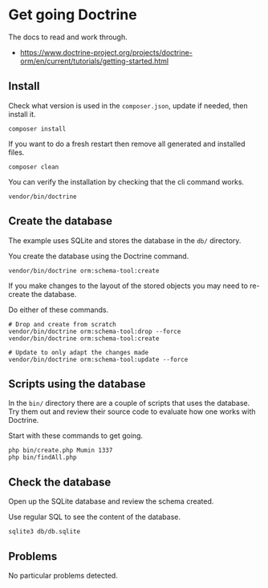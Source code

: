 Get going Doctrine
===========================

The docs to read and work through.

* https://www.doctrine-project.org/projects/doctrine-orm/en/current/tutorials/getting-started.html



Install
---------------------------

Check what version is used in the `composer.json`, update if needed, then install it.

```
composer install
```

If you want to do a fresh restart then remove all generated and installed files.

```
composer clean
```

You can verify the installation by checking that the cli command works.

```
vendor/bin/doctrine
```



Create the database
---------------------------

The example uses SQLite and stores the database in the `db/` directory.

You create the database using the Doctrine command.

```
vendor/bin/doctrine orm:schema-tool:create
```

If you make changes to the layout of the stored objects you may need to re-create the database.

Do either of these commands.

```
# Drop and create from scratch
vendor/bin/doctrine orm:schema-tool:drop --force
vendor/bin/doctrine orm:schema-tool:create
```

```
# Update to only adapt the changes made
vendor/bin/doctrine orm:schema-tool:update --force
```



Scripts using the database
---------------------------

In the `bin/` directory there are a couple of scripts that uses the database. Try them out and review their source code to evaluate how one works with Doctrine.

Start with these commands to get going.

```
php bin/create.php Mumin 1337
php bin/findAll.php
```



Check the database
---------------------------

Open up the SQLite database and review the schema created.

Use regular SQL to see the content of the database.

```
sqlite3 db/db.sqlite
```



Problems
---------------------------

No particular problems detected.
